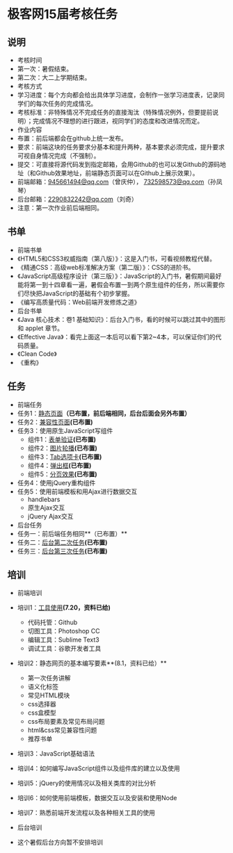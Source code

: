 # 极客网15届考核任务

## 说明

- 考核时间
 - 第一次：暑假结束。
 - 第二次：大二上学期结束。
- 考核方式
 - 学习进度：每个方向都会给出具体学习进度，会制作一张学习进度表，记录同学们的每次任务的完成情况。
 - 考核标准：非特殊情况不完成任务的直接淘汰（特殊情况例外，但要提前说明）；完成情况不理想的进行跟进，视同学们的态度和改进情况而定。
- 作业内容
 - 布置：前后端都会在github上统一发布。
 - 要求：前端这块的任务要求分基本和提升两种，基本要求必须完成，提升要求可视自身情况完成（不强制）。
 - 提交：可直接将源代码发到指定邮箱，会用Github的也可以发Github的源码地址（和Github效果地址，前端静态页面可以在Github上展示效果）。
 - 前端邮箱：945661494@qq.com（曾庆仲）， 732598573@qq.com（孙凤琴）
 - 后台邮箱：2290832242@qq.com（刘奇）
 - 注意：第一次作业前后端相同。

## 书单
- 前端书单
 - 《HTML5和CSS3权威指南（第八版）》：这是入门书，可看视频教程代替。
 - 《精通CSS：高级web标准解决方案（第二版）》：CSS的进阶书。
 - 《JavaScript高级程序设计（第三版）》：JavaScript的入门书，暑假期间最好能将第一到十四章看一遍，暑假会布置一到两个原生组件的任务，所以需要你们尽快把JavaScript的基础有个初步掌握。
 - 《编写高质量代码：Web前端开发修炼之道》
- 后台书单
 - 《Java 核心技术：卷1 基础知识》：后台入门书，看的时候可以跳过其中的图形和 applet 章节。
 - 《Effective Java》：看完上面这一本后可以看下第2~4本，可以保证你们的代码质量。
 - 《Clean Code》
 - 《重构》

## 任务
- 前端任务
 - 任务1：[静态页面](https://github.com/fdzqz/trainingTask/blob/master/fe_task/task_01.md)**（已布置，前后端相同，后台后面会另外布置）**
 - 任务2：[兼容性页面](https://github.com/fdzqz/trainingTask/blob/master/fe_task/task_02.md)**(已布置)**
 - 任务3：使用原生JavaScript写组件
    - 组件1：[表单验证](https://github.com/fdzqz/trainingTask/blob/master/fe_task/task_03.md)**(已布置)**
    - 组件2：[图片轮播](https://github.com/fdzqz/trainingTask/blob/master/fe_task/task_03.md)**(已布置)**
    - 组件3：[Tab选项卡](https://github.com/fdzqz/trainingTask/blob/master/fe_task/task_03.md)**(已布置)**
    - 组件4：[弹出框](https://github.com/fdzqz/trainingTask/blob/master/fe_task/task_03.md)**(已布置)**
    - 组件5：[分页效果](https://github.com/fdzqz/trainingTask/blob/master/fe_task/task_03.md)**(已布置)**
 - 任务4：使用jQuery重构组件
 - 任务5：使用前端模板和用Ajax进行数据交互
    - handlebars
    - 原生Ajax交互
    - jQuery Ajax交互
- 后台任务
 - 任务一：前后端任务相同**（已布置）**
 - 任务二：[后台第二次任务](https://github.com/fdzqz/trainingTask/blob/master/rd_task/task_02.md)**(已布置)**
 - 任务三：[后台第三次任务](https://github.com/fdzqz/trainingTask/blob/master/rd_task/task_03.md)**(已布置)**

## 培训
- 前端培训
 - 培训1：[工具使用](https://github.com/fdzqz/trainingTask/blob/master/fe_training/resou01.md)**(7.20，资料已给)**
     - 代码托管：Github
     - 切图工具：Photoshop CC
     - 编辑工具：Sublime Text3
     - 调试工具：谷歌开发者工具
 - 培训2：静态网页的基本编写要素**(8.1，资料已给）**
     - 第一次任务讲解
     - 语义化标签
     - 常见HTML模块
     - css选择器 
     - css盒模型
     - css布局要素及常见布局问题
     - html&css常见兼容性问题
     - 推荐书单
 - 培训3：JavaScript基础语法
 - 培训4：如何编写JavaScript组件以及组件库的建立以及使用
 - 培训5：jQuery的使用情况以及相关类库的对比分析
 - 培训6：如何使用前端模板，数据交互以及安装和使用Node
 - 培训7：熟悉前端开发流程以及各种相关工具的使用

- 后台培训
 - 这个暑假后台方向暂不安排培训